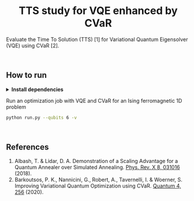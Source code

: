 <div align="center">

# TTS study for VQE enhanced by CVaR

[comment]: <![Paper](http://img.shields.io/badge/paper-arxiv.1001.2234-B31B1B.svg)](https://www.nature.com/articles/nature14539)>

[comment]: <[![Conference](http://img.shields.io/badge/AnyConference-year-4b44ce.svg)](https://papers.nips.cc/paper/2020)>

</div>

Evaluate the Time To Solution (TTS) [1] for Variational Quantum Eigensolver (VQE) using CVaR [2].

<br>

## How to run

<details>
<summary><b>Install dependencies</b></summary>

```bash
# clone project
git clone https://github.com/gscriva/cvar-opt
cd cvar-opt

# [OPTIONAL] create conda environment
conda create -n myenv python=3.10
conda activate myenv

# install pytorch according to instructions
# https://pytorch.org/get-started/

# install requirements
pip install -r requirements.txt
```
</details>

Run an optimization job with VQE and CVaR for an Ising ferromagnetic 1D problem 
```bash
python run.py --qubits 6 -v
```

<br>


## References

1. Albash, T. & Lidar, D. A. Demonstration of a Scaling Advantage for a Quantum Annealer over Simulated Annealing. [Phys. Rev. X 8, 031016](https://doi.org/10.1103/PhysRevX.8.031016) (2018).
2. Barkoutsos, P. K., Nannicini, G., Robert, A., Tavernelli, I. & Woerner, S. Improving Variational Quantum Optimization using CVaR. [Quantum 4, 256](https://doi.org/10.22331/q-2020-04-20-256) (2020).

<br>
